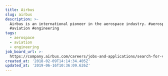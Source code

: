 ```yaml
---
title: Airbus
slug: airbus
description: >-
  Airbus is an international pioneer in the aerospace industry. #aerospace
  #aviation #engineering
tags:
  - aerospace
  - aviation
  - engineering
job_board_url: >-
  https://company.airbus.com/careers/jobs-and-applications/search-for-vacancies.html?queryStr=&city=Berlin&country=de
created_at: '2018-02-09T14:14:34.405Z'
updated_at: '2019-06-16T10:36:09.626Z'
---
```

